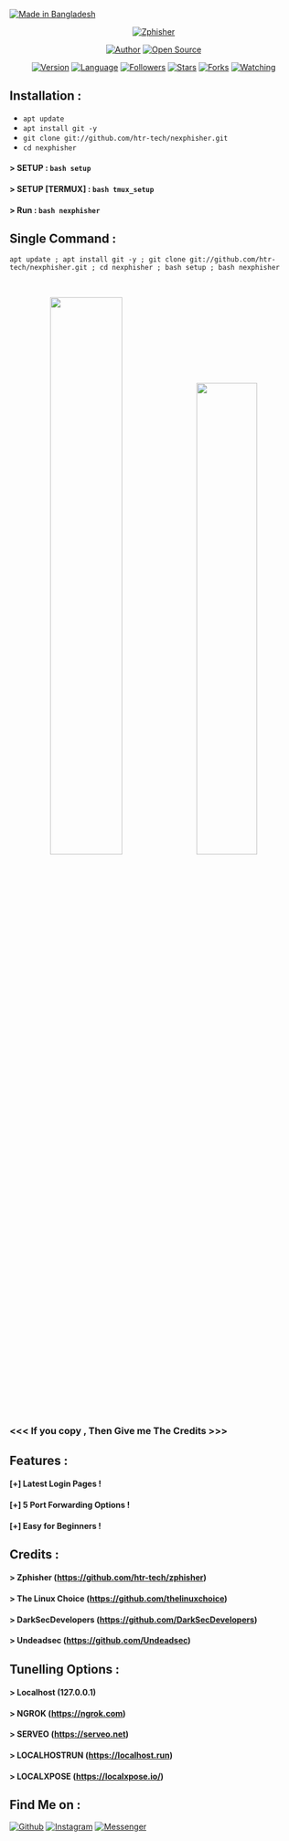 <p align="left">
<a href="#"><img title="Made in Bangladesh" src="https://img.shields.io/badge/MADE%20IN-BANGLADESH-green?colorA=%23ff0000&colorB=%23017e40&style=for-the-badge"></a>
</p>
<p align="center">
<a href="#"><img title="Zphisher" src="https://raw.githubusercontent.com/htr-tech/release-download/master/images/banner/nexphisher.png"></a>
</p>
<p align="center">
<a href="https://github.com/htr-tech"><img title="Author" src="https://img.shields.io/badge/Author-htr--tech-red.svg?style=for-the-badge&logo=github"></a>
<a href="#"><img title="Open Source" src="https://img.shields.io/badge/Open%20Source-%E2%9D%A4-green?style=for-the-badge"></a>
</p>
<p align="center">
<a href="#"><img title="Version" src="https://img.shields.io/badge/Version-1.0-green.svg?style=flat-square"></a>
<a href="#"><img title="Language" src="https://badges.frapsoft.com/bash/v1/bash.png?v=103"></a>
<a href="https://github.com/htr-tech/followers"><img title="Followers" src="https://img.shields.io/github/followers/htr-tech?color=blue&style=flat-square"></a>
<a href="https://github.com/htr-tech/nexphisher/stargazers/"><img title="Stars" src="https://img.shields.io/github/stars/htr-tech/nexphisher?color=red&style=flat-square"></a>
<a href="https://github.com/htr-tech/nexphisher/network/members"><img title="Forks" src="https://img.shields.io/github/forks/htr-tech/nexphisher?color=red&style=flat-square"></a>
<a href="https://github.com/htr-tech/nexphisher/watchers"><img title="Watching" src="https://img.shields.io/github/watchers/htr-tech/nexphisher?label=Watchers&color=blue&style=flat-square"></a>
</p>

## Installation :

* `apt update`
* `apt install git -y`
* `git clone git://github.com/htr-tech/nexphisher.git`
* `cd nexphisher`
#### > SETUP : `bash setup`
#### > SETUP [TERMUX] : `bash tmux_setup`
#### > Run : `bash nexphisher`

## Single Command :
```
apt update ; apt install git -y ; git clone git://github.com/htr-tech/nexphisher.git ; cd nexphisher ; bash setup ; bash nexphisher
```
<br>
<p align="center">
<img width="50%" src="https://raw.githubusercontent.com/htr-tech/release-download/master/images/nexphisher1.png"/>
<img width="46%" src="https://raw.githubusercontent.com/htr-tech/release-download/master/images/nexphisher2.png"/>

### <<< If you copy , Then Give me The Credits >>>

## Features :
#### [+] Latest Login Pages !
#### [+] 5 Port Forwarding Options !
#### [+] Easy for Beginners !

## Credits :
#### > Zphisher (https://github.com/htr-tech/zphisher)
#### > The Linux Choice (https://github.com/thelinuxchoice)
#### > DarkSecDevelopers (https://github.com/DarkSecDevelopers)
#### > Undeadsec (https://github.com/Undeadsec)

## Tunelling Options :
#### > Localhost (127.0.0.1)
#### > NGROK (https://ngrok.com)
#### > SERVEO (https://serveo.net)
#### > LOCALHOSTRUN (https://localhost.run)
#### > LOCALXPOSE (https://localxpose.io/)

## Find Me on :
[![Github](https://img.shields.io/badge/Github-HTR--TECH-green?style=for-the-badge&logo=github)](https://github.com/htr-tech)
[![Instagram](https://img.shields.io/badge/IG-%40tahmid.rayat-red?style=for-the-badge&logo=instagram)](https://www.instagram.com/tahmid.rayat)
[![Messenger](https://img.shields.io/badge/Chat-Messenger-blue?style=for-the-badge&logo=messenger)](https://m.me/tahmid.rayat.official)


